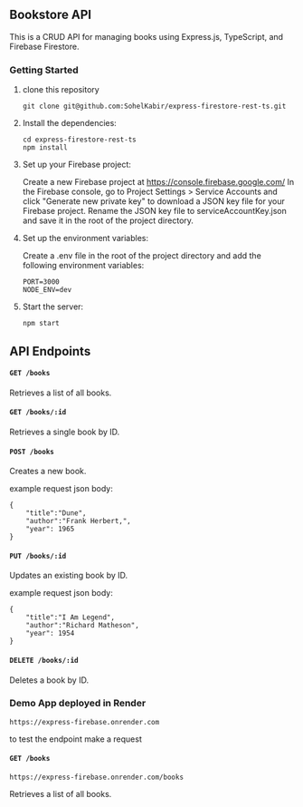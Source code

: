 ## Bookstore API

This is a CRUD API for managing books using Express.js, TypeScript, and Firebase Firestore.

### Getting Started

1. clone this repository

   ```
   git clone git@github.com:SohelKabir/express-firestore-rest-ts.git
   ```

2. Install the dependencies:

   ```
   cd express-firestore-rest-ts 
   npm install
   ```

3. Set up your Firebase project:

    Create a new Firebase project at <https://console.firebase.google.com/>
    In the Firebase console, go to Project Settings > Service Accounts and click "Generate new private key" to download a JSON key file for your Firebase project.
    Rename the JSON key file to serviceAccountKey.json and save it in the root of the project directory.

4. Set up the environment variables:

   Create a .env file in the root of the project directory and add the following environment variables:

   ```
   PORT=3000
   NODE_ENV=dev
   ```

5. Start the server:

      ```
      npm start 
      ```

## API Endpoints

#### ``` GET /books ```

Retrieves a list of all books.

#### ```GET /books/:id```

Retrieves a single book by ID.

#### ```POST /books```

Creates a new book.

example request json  body:

```
{
    "title":"Dune",
    "author":"Frank Herbert,",
    "year": 1965
}
```

#### ```PUT /books/:id```

Updates an existing book by ID.

example request json  body:

```
{
    "title":"I Am Legend",
    "author":"Richard Matheson",
    "year": 1954
}
```

#### ```DELETE /books/:id```

Deletes a book by ID.

### Demo App deployed in Render

``` https://express-firebase.onrender.com ```

to test the endpoint make a request  

#### ``` GET /books ```

```https://express-firebase.onrender.com/books```

Retrieves a list of all books.
